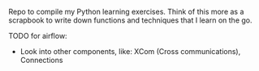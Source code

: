 Repo to compile my Python learning exercises. Think of this more as a scrapbook to write down functions and techniques
that I learn on the go.

TODO for airflow:
- Look into other components, like: XCom (Cross communications), Connections